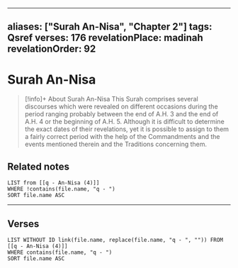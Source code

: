 
---
aliases: ["Surah An-Nisa", "Chapter 2"]
tags: Qsref
verses: 176
revelationPlace: madinah
revelationOrder: 92
---

# Surah An-Nisa

> [!info]+ About Surah An-Nisa
> This Surah comprises several discourses which were revealed on different occasions during the period ranging probably between the end of A.H. 3 and the end of A.H. 4 or the beginning of A.H. 5. Although it is difficult to determine the exact dates of their revelations, yet it is possible to assign to them a fairly correct period with the help of the Commandments and the events mentioned therein and the Traditions concerning them.

## Related notes
```dataview
LIST from [[q - An-Nisa (4)]]
WHERE !contains(file.name, "q - ")
SORT file.name ASC
```

---

## Verses
```dataview
LIST WITHOUT ID link(file.name, replace(file.name, "q - ", "")) FROM [[q - An-Nisa (4)]]
WHERE contains(file.name, "q - ")
SORT file.name ASC
```

